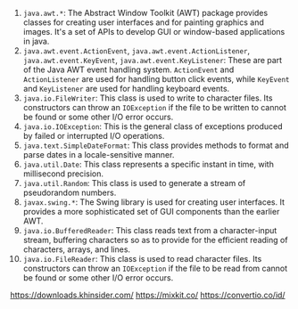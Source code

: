 1. `java.awt.*`: The Abstract Window Toolkit (AWT) package provides classes for creating user interfaces and for painting graphics and images. It's a set of APIs to develop GUI or window-based applications in java.
2. `java.awt.event.ActionEvent`, `java.awt.event.ActionListener`, `java.awt.event.KeyEvent`, `java.awt.event.KeyListener`: These are part of the Java AWT event handling system. `ActionEvent` and `ActionListener` are used for handling button click events, while `KeyEvent` and `KeyListener` are used for handling keyboard events.
3. `java.io.FileWriter`: This class is used to write to character files. Its constructors can throw an `IOException` if the file to be written to cannot be found or some other I/O error occurs.
4. `java.io.IOException`: This is the general class of exceptions produced by failed or interrupted I/O operations.
5. `java.text.SimpleDateFormat`: This class provides methods to format and parse dates in a locale-sensitive manner.
6. `java.util.Date`: This class represents a specific instant in time, with millisecond precision.
7. `java.util.Random`: This class is used to generate a stream of pseudorandom numbers.
8. `javax.swing.*`: The Swing library is used for creating user interfaces. It provides a more sophisticated set of GUI components than the earlier AWT.
9. `java.io.BufferedReader`: This class reads text from a character-input stream, buffering characters so as to provide for the efficient reading of characters, arrays, and lines.
10. `java.io.FileReader`: This class is used to read character files. Its constructors can throw an `IOException` if the file to be read from cannot be found or some other I/O error occurs.


https://downloads.khinsider.com/
https://mixkit.co/
https://convertio.co/id/